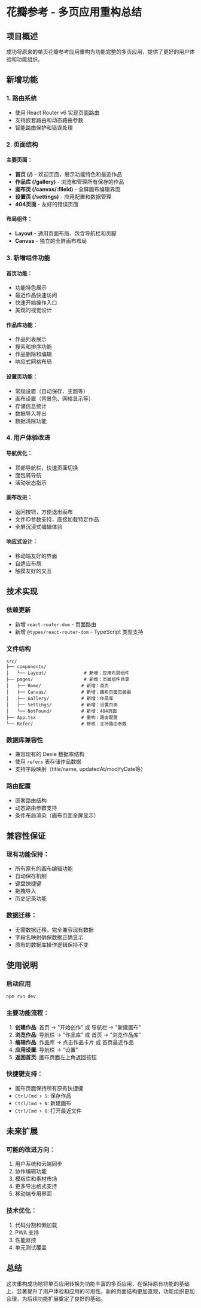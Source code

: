 # 花瓣参考 - 多页应用重构总结

## 项目概述

成功将原来的单页花瓣参考应用重构为功能完整的多页应用，提供了更好的用户体验和功能组织。

## 新增功能

### 1. 路由系统
- 使用 React Router v6 实现页面路由
- 支持嵌套路由和动态路由参数
- 智能路由保护和错误处理

### 2. 页面结构

#### 主要页面：
- **首页 (/)** - 欢迎页面，展示功能特色和最近作品
- **作品库 (/gallery)** - 浏览和管理所有保存的作品
- **画布页 (/canvas/:fileId)** - 全屏画布编辑界面
- **设置页 (/settings)** - 应用配置和数据管理
- **404页面** - 友好的错误页面

#### 布局组件：
- **Layout** - 通用页面布局，包含导航栏和页脚
- **Canvas** - 独立的全屏画布布局

### 3. 新增组件功能

#### 首页功能：
- 功能特色展示
- 最近作品快速访问
- 快速开始操作入口
- 美观的视觉设计

#### 作品库功能：
- 作品列表展示
- 搜索和排序功能
- 作品删除和编辑
- 响应式网格布局

#### 设置页功能：
- 常规设置（自动保存、主题等）
- 画布设置（背景色、网格显示等）
- 存储信息统计
- 数据导入导出
- 数据清除功能

### 4. 用户体验改进

#### 导航优化：
- 顶部导航栏，快速页面切换
- 面包屑导航
- 活动状态指示

#### 画布改进：
- 返回按钮，方便退出画布
- 文件ID参数支持，直接加载特定作品
- 全屏沉浸式编辑体验

#### 响应式设计：
- 移动端友好的界面
- 自适应布局
- 触摸友好的交互

## 技术实现

### 依赖更新
- 新增 `react-router-dom` - 页面路由
- 新增 `@types/react-router-dom` - TypeScript 类型支持

### 文件结构
```
src/
├── components/
│   └── Layout/              # 新增：应用布局组件
├── pages/                   # 新增：页面组件目录
│   ├── Home/               # 新增：首页
│   ├── Canvas/             # 新增：画布页面包装器
│   ├── Gallery/            # 新增：作品库
│   ├── Settings/           # 新增：设置页面
│   └── NotFound/           # 新增：404页面
├── App.tsx                 # 重构：路由配置
└── Refer/                  # 修改：支持路由参数
```

### 数据库兼容性
- 兼容现有的 Dexie 数据库结构
- 使用 `refers` 表存储作品数据
- 支持字段映射（title/name, updatedAt/modifyDate等）

### 路由配置
- 嵌套路由结构
- 动态路由参数支持
- 条件布局渲染（画布页面全屏显示）

## 兼容性保证

### 现有功能保持：
- 所有原有的画布编辑功能
- 自动保存机制
- 键盘快捷键
- 拖拽导入
- 历史记录功能

### 数据迁移：
- 无需数据迁移，完全兼容现有数据
- 字段名映射确保数据正确显示
- 原有的数据库操作逻辑保持不变

## 使用说明

### 启动应用
```bash
npm run dev
```

### 主要功能流程：
1. **创建作品**: 首页 → "开始创作" 或 导航栏 → "新建画布"
2. **浏览作品**: 导航栏 → "作品库" 或 首页 → "浏览作品库"
3. **编辑作品**: 作品库 → 点击作品卡片 或 首页最近作品
4. **应用设置**: 导航栏 → "设置"
5. **返回首页**: 画布页面左上角返回按钮

### 快捷键支持：
- 画布页面保持所有原有快捷键
- `Ctrl/Cmd + S`: 保存作品
- `Ctrl/Cmd + N`: 新建画布
- `Ctrl/Cmd + O`: 打开最近文件

## 未来扩展

### 可能的改进方向：
1. 用户系统和云端同步
2. 协作编辑功能
3. 模板库和素材市场
4. 更多导出格式支持
5. 移动端专用界面

### 技术优化：
1. 代码分割和懒加载
2. PWA 支持
3. 性能监控
4. 单元测试覆盖

## 总结

这次重构成功地将单页应用转换为功能丰富的多页应用，在保持原有功能的基础上，显著提升了用户体验和应用的可用性。新的页面结构更加直观，功能组织更加合理，为后续功能扩展奠定了良好的基础。
